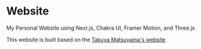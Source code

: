 # Website

My Personal Website using Next.js, Chakra UI, Framer Motion, and Three.js

This website is built based on the <a href='https://www.craftz.dog/' target='_blank'>Takuya Matsuyama's website</a>
